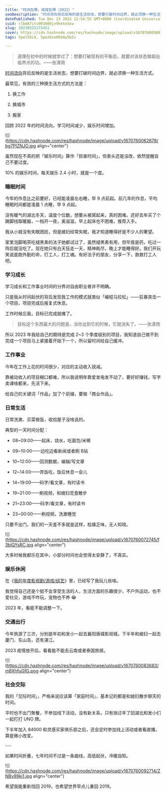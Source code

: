 ```yaml
---
title: "时间在哪，成就在哪（2022）"
seoDescription: "时间流向背后反映的是生活状态，想要打破时间边界，就必须换一种生活方式。"
datePublished: Tue Dec 13 2022 12:54:55 GMT+0000 (Coordinated Universal Time)
cuid: clbm87itv001608jx9kmtedsw
slug: 20230525172451
cover: https://cdn.hashnode.com/res/hashnode/image/upload/v1670760050018/Wzqv-CCi-.jpg
tags: 5pel5bi4, 5pe26ze06k6w5b2v

---
```


> ​道理在初中的时候就学过了：想要打破现有的平衡态，就要对该状态做超出临界点的功。——张潇雨

[时间流向](http://mp.weixin.qq.com/s?__biz=MzI3MzU5MDA1OQ==&mid=2247484615&idx=1&sn=ae0f6350d150da32913199859969a79b&chksm=eb21b683dc563f95794eee235d5e3e4cd671c118a81bb244bec4629805933c38c93d458ce250&scene=21#wechat_redirect)背后反映的是生活状态，想要打破时间边界，就必须换一种生活方式。

最常见，有效的三种换生活方式的方法是：

1.  换工作
    
2.  换城市
    
3.  搬家
    

回顾 2022 年的时间流向，学习时间减少，娱乐时间增加。

![](https://cdn.hashnode.com/res/hashnode/image/upload/v1670760062678/bg7PlZNJO.jpg align="center")

虽然现在不真的把「娱乐时间」算作「损害时间」，但表头还是没改，依然提醒自己不要过度。

10% 的娱乐时间，每天娱乐 2.4 小时，就是一个度。

### **睡眠时间**

今年的作息比之前要好，已经能凌晨左右睡，早 9 点前起。前几年的作息，平均睡眠时间都是凌晨 1 点睡，早 9 点起。

没有暖气的湖北冬天，温度个位数，想要从被窝起来，真的困难。还好去年买了个踢脚线取暖器，一档开一夜，美滋滋，早上起床也不困难，推荐入手。

我从小就没有失眠困扰，但是媳妇经常失眠，我才知道睡得好是不少人的奢望。

家里泡脚喝茶吃褪黑素的法子她都试过了，虽然褪黑素有用，但毕竟是药，吃过一阵后就没吃了。现在她只有白天狂走一天，精神耗尽，晚上才能睡得好。我们开玩笑说是跑外勤的命，打工人，打工魂。有好法子的朋友，分享一下，救救打工人吧。

### **学习成长**

学习成长和工作事业时间的分界对自由职业者并不明确。

只是我从时间起伏的背后发现我工作的模式就类似「编程马拉松」——狂暴突击一个项目，项目完成后报复式休息。

工作时候忘我，目标已完成就瘫了。

> 目标这个东西最大的问题是，当你达到它的时候，它就消失了。——张潇雨

所以 2023 年我给自己的期待是完成 2~3 个季度级别的项目，我知道自己做不到完成一个项目马上紧接着开始下一个，所以留时间给自己缓冲。

### **工作事业**

今年在工作上花的时间很少，对应的主动收入锐减。

靠被动收入的项目糊口都难，所以我说明年靠爱发电发不动了，要好好赚钱，写字卖课啥都来，先活下来。

给自己的关键词「作品」加了个前缀，要做「商业作品」。

### **日常生活**

日常洗漱、买菜做饭，收拾屋子没啥说的。

典型的一天时间分配：

*   08~09:00——起床，烧水，吃面包/米稀
    
*   09~10:00——边吃边看新闻或者刷 B站
    
*   10~12:00——回测数据，编辑/写文章
    
*   12~14:00——弄饭吃，饭后休息一会儿
    
*   14~19:00——码字/看文章，有时读书
    
*   19~21:00——刷视频，和媳妇觅食散步
    
*   21~23:00——码字/看文章，有时读书
    
*   23~00:00——刷视频，洗漱睡觉
    

只要不出门，我们的一天差不多就是这样，枯燥乏味，无人知晓。

![](https://cdn.hashnode.com/res/hashnode/image/upload/v1670760072745/f3blQYsRC.jpg align="center")

大多时候我都乐在其中，小部分时间也会觉得太安静了，不真实。

### **娱乐休闲**

在《[我的年度影视剧/游戏/综艺](http://mp.weixin.qq.com/s?__biz=MzI3MzU5MDA1OQ==&mid=2247487242&idx=1&sn=26062c1edbbc607d38e25b9831fb4812&chksm=eb21bd4edc563458a3d83eb53a7f42303b50ea9b8a5b562135991fb5e7333c55342b95256463&scene=21#wechat_redirect)》里，已经写了我玩儿些啥。

我觉得自己还是个挺不会享受生活的人，生活方面的乐趣很少，不户外运动，也不爱社交，游戏不咋玩，宠物也不养 😂

2023 年，看能不能调整一下。

### **交通出行**

今年旅游了三次，分别是年初和发小一起去襄阳唐城影视城，下半年和媳妇一起去厦门、东山岛，还有湛江。

2023 疫情放开后，看看能不能去云南或者泰国旅居。

![](https://cdn.hashnode.com/res/hashnode/image/upload/v1670760083683/m8XhfuGfG.png align="center")

### **社会交际**

我的「交际时间」，严格来说应该算「家庭时间」，基本记的都是和媳妇散步聊天的时间。

平时也不出门聚餐，不参加线下活动，没有新关系，只有快过年了回湖北和发小们一起打打 UNO 牌。

下半年加入 84000 和灵感买家俱乐部之后，还会定时参加线上活动或者看直播，算是微小改变。

\---

如果时间折叠，七年时间不过是一条曲线，高低起伏，冷暖自知。

![](https://cdn.hashnode.com/res/hashnode/image/upload/v1670760092714/ZNBy99kj1.jpg align="center")

希望我能重新找回 2019，也希望世界早点儿重回 2019。